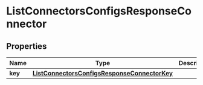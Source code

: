 

# ListConnectorsConfigsResponseConnector


## Properties

| Name | Type | Description | Notes |
|------------ | ------------- | ------------- | -------------|
|**key** | [**ListConnectorsConfigsResponseConnectorKey**](ListConnectorsConfigsResponseConnectorKey.md) |  |  [optional] |



